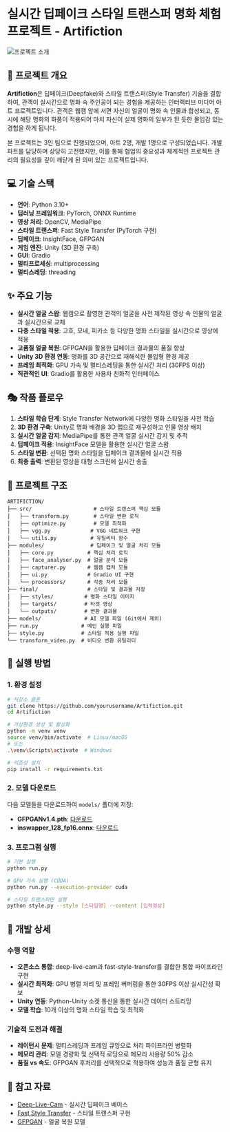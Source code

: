 # 실시간 딥페이크 스타일 트랜스퍼 명화 체험 프로젝트 - Artifiction

![프로젝트 소개](ARTIFICTION_소개.png)

## 🎨 프로젝트 개요
**Artifiction**은 딥페이크(Deepfake)와 스타일 트랜스퍼(Style Transfer) 기술을 결합하여, 관객이 실시간으로 명화 속 주인공이 되는 경험을 제공하는 인터랙티브 미디어 아트 프로젝트입니다. 관객은 웹캠 앞에 서면 자신의 얼굴이 명화 속 인물과 합성되고, 동시에 해당 명화의 화풍이 적용되어 마치 자신이 실제 명화의 일부가 된 듯한 몰입감 있는 경험을 하게 됩니다.

본 프로젝트는 3인 팀으로 진행되었으며, 아트 2명, 개발 1명으로 구성되었습니다. 개발 파트를 담당하며 상당히 고전했지만, 이를 통해 협업의 중요성과 체계적인 프로젝트 관리의 필요성을 깊이 깨닫게 된 의미 있는 프로젝트입니다.

## 💻 기술 스택
- **언어**: Python 3.10+
- **딥러닝 프레임워크**: PyTorch, ONNX Runtime
- **영상 처리**: OpenCV, MediaPipe
- **스타일 트랜스퍼**: Fast Style Transfer (PyTorch 구현)
- **딥페이크**: InsightFace, GFPGAN
- **게임 엔진**: Unity (3D 환경 구축)
- **GUI**: Gradio
- **멀티프로세싱**: multiprocessing
- **멀티스레딩**: threading

## ✨ 주요 기능
- **실시간 얼굴 스왑**: 웹캠으로 촬영한 관객의 얼굴을 사전 제작된 영상 속 인물의 얼굴과 실시간으로 교체
- **다중 스타일 적용**: 고흐, 모네, 피카소 등 다양한 명화 스타일을 실시간으로 영상에 적용
- **고품질 얼굴 복원**: GFPGAN을 활용한 딥페이크 결과물의 품질 향상
- **Unity 3D 환경 연동**: 명화를 3D 공간으로 재해석한 몰입형 환경 제공
- **프레임 최적화**: GPU 가속 및 멀티스레딩을 통한 실시간 처리 (30FPS 이상)
- **직관적인 UI**: Gradio를 활용한 사용자 친화적 인터페이스

## 🎭 작품 플로우
1. **스타일 학습 단계**: Style Transfer Network에 다양한 명화 스타일을 사전 학습
2. **3D 환경 구축**: Unity로 명화 배경을 3D 맵으로 재구성하고 인물 영상 배치
3. **실시간 얼굴 감지**: MediaPipe를 통한 관객 얼굴 실시간 감지 및 추적
4. **딥페이크 적용**: InsightFace 모델을 활용한 실시간 얼굴 스왑
5. **스타일 변환**: 선택된 명화 스타일을 딥페이크 결과물에 실시간 적용
6. **최종 출력**: 변환된 영상을 대형 스크린에 실시간 송출

## 📂 프로젝트 구조
```
ARTIFICTION/
├── src/                    # 스타일 트랜스퍼 핵심 모듈
│   ├── transform.py        # 스타일 변환 로직
│   ├── optimize.py         # 모델 최적화
│   ├── vgg.py             # VGG 네트워크 구현
│   └── utils.py           # 유틸리티 함수
├── modules/               # 딥페이크 및 얼굴 처리 모듈
│   ├── core.py           # 핵심 처리 로직
│   ├── face_analyser.py  # 얼굴 분석 모듈
│   ├── capturer.py       # 웹캠 캡처 모듈
│   ├── ui.py             # Gradio UI 구현
│   └── processors/       # 각종 처리 모듈
├── final/                # 스타일 및 결과물 저장
│   ├── styles/          # 명화 스타일 이미지
│   ├── targets/         # 타겟 영상
│   └── outputs/         # 변환 결과물
├── models/              # AI 모델 파일 (Git에서 제외)
├── run.py              # 메인 실행 파일
├── style.py            # 스타일 적용 실행 파일
└── transform_video.py  # 비디오 변환 유틸리티
```

## 🚀 실행 방법

### 1. 환경 설정
```bash
# 저장소 클론
git clone https://github.com/yourusername/Artifiction.git
cd Artifiction

# 가상환경 생성 및 활성화
python -m venv venv
source venv/bin/activate  # Linux/macOS
# 또는
.\venv\Scripts\activate  # Windows

# 의존성 설치
pip install -r requirements.txt
```

### 2. 모델 다운로드
다음 모델들을 다운로드하여 `models/` 폴더에 저장:
- **GFPGANv1.4.pth**: [다운로드](https://github.com/TencentARC/GFPGAN/releases/download/v1.3.4/GFPGANv1.4.pth)
- **inswapper_128_fp16.onnx**: [다운로드](https://huggingface.co/hacksider/deep-live-cam/resolve/main/inswapper_128_fp16.onnx)

### 3. 프로그램 실행
```bash
# 기본 실행
python run.py

# GPU 가속 실행 (CUDA)
python run.py --execution-provider cuda

# 스타일 트랜스퍼만 실행
python style.py --style [스타일명] --content [입력영상]
```

## 🔧 개발 상세

### 수행 역할
- **오픈소스 통합**: deep-live-cam과 fast-style-transfer를 결합한 통합 파이프라인 구현
- **실시간 최적화**: GPU 병렬 처리 및 프레임 버퍼링을 통한 30FPS 이상 실시간성 확보
- **Unity 연동**: Python-Unity 소켓 통신을 통한 실시간 데이터 스트리밍
- **모델 학습**: 10개 이상의 명화 스타일 학습 및 최적화

### 기술적 도전과 해결
- **레이턴시 문제**: 멀티스레딩과 프레임 큐잉으로 처리 파이프라인 병렬화
- **메모리 관리**: 모델 경량화 및 선택적 로딩으로 메모리 사용량 50% 감소
- **품질 vs 속도**: GFPGAN 후처리를 선택적으로 적용하여 성능과 품질 균형 유지

## 📝 참고 자료
- [Deep-Live-Cam](https://github.com/hacksider/Deep-Live-Cam) - 실시간 딥페이크 베이스
- [Fast Style Transfer](https://github.com/pytorch/examples/tree/master/fast_neural_style) - 스타일 트랜스퍼 구현
- [GFPGAN](https://github.com/TencentARC/GFPGAN) - 얼굴 복원 모델
